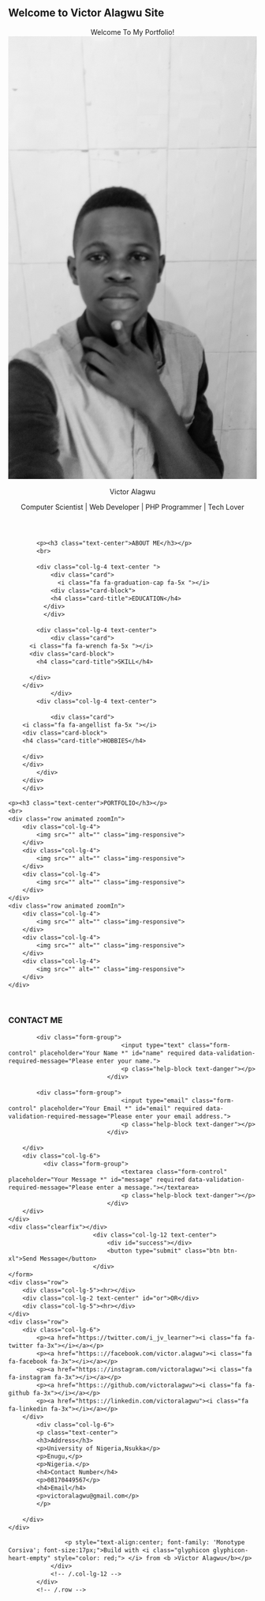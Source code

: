 ## Welcome to Victor Alagwu Site
<html>
	<head>
		<title>Victor | Portfolio </title>
		<link href="https://maxcdn.bootstrapcdn.com/bootstrap/3.3.7/css/bootstrap.min.css" rel="stylesheet">
		<link href="css/style.css" rel="stylesheet">
		<link href="https://maxcdn.bootstrapcdn.com/font-awesome/4.7.0/css/font-awesome.min.css" rel="stylesheet">
		<link rel="stylesheet" type="text/css" href="https://cdnjs.cloudflare.com/ajax/libs/animate.css/3.5.2/animate.css">
	</head>
<body id="home">
<!--Nav Bar-->



<!-- Main Content -->



<header>
	<div class="container">
	<!-- 	<div class="">
	</div>
	<div class="row name text-center">
		<p><button class="btn btn-default btn-lg">Victor Alagwu</button></p>
	</div> -->
	     <div class="intro-text ">
                <div class="intro-lead-in animated fadeInRight">Welcome To My Portfolio!</div>
                <div class="intro-heading"><img src="img/profile.jpg" alt="Profile Pics" class="img-circle img-responsive center-block animated fadeInRight"><p class="animated fadeInLeft">Victor Alagwu</p><p class="animated zoomIn">Computer Scientist | Web Developer | PHP Programmer | Tech Lover</p></div>
        </div>
    </div>
</header>

<!--About me -->

<section id="about" class="about">
	<div class="container">

			<p><h3 class="text-center">ABOUT ME</h3></p>
			<br>
			
			<div class="col-lg-4 text-center ">
				<div class="card">
				  <i class="fa fa-graduation-cap fa-5x "></i>
	            <div class="card-block">
	            <h4 class="card-title">EDUCATION</h4>	
			  </div>
	          </div>
		   
		    <div class="col-lg-4 text-center">
			    <div class="card">
		  <i class="fa fa-wrench fa-5x "></i>
		  <div class="card-block">
		    <h4 class="card-title">SKILL</h4>

		  </div>
		</div>
				</div>
			<div class="col-lg-4 text-center">

				<div class="card">
		<i class="fa fa-angellist fa-5x "></i>
		<div class="card-block">
		<h4 class="card-title">HOBBIES</h4>
		
		</div>
		</div>
			</div>
		</div>
		</div>

</section>
<!-- Portfoli0 -->

<section class="portfolio" id="portfolio">
<div class="container">

	<p><h3 class="text-center">PORTFOLIO</h3></p>
	<br>
	<div class="row animated zoomIn">
		<div class="col-lg-4">
			<img src="" alt="" class="img-responsive">
		</div>
		<div class="col-lg-4">
			<img src="" alt="" class="img-responsive">
		</div>
		<div class="col-lg-4">
			<img src="" alt="" class="img-responsive">
		</div>
	</div>
	<div class="row animated zoomIn">
		<div class="col-lg-4">
			<img src="" alt="" class="img-responsive">
		</div>
		<div class="col-lg-4">
			<img src="" alt="" class="img-responsive">
		</div>
		<div class="col-lg-4">
			<img src="" alt="" class="img-responsive">
		</div>
	</div>
</div>

</section>
<br>
<!-- Contact Me -->
<section class="contact" id="contact">
<div class="container">
	<form>
	<div class="row">
<h3 class="text-center">CONTACT ME</h3>
		<div class="col-lg-6">

			<div class="form-group">
                                    <input type="text" class="form-control" placeholder="Your Name *" id="name" required data-validation-required-message="Please enter your name.">
                                    <p class="help-block text-danger"></p>
                                </div>

			<div class="form-group">
                                    <input type="email" class="form-control" placeholder="Your Email *" id="email" required data-validation-required-message="Please enter your email address.">
                                    <p class="help-block text-danger"></p>
                                </div>

		</div>
		<div class="col-lg-6">
			  <div class="form-group">
                                    <textarea class="form-control" placeholder="Your Message *" id="message" required data-validation-required-message="Please enter a message."></textarea>
                                    <p class="help-block text-danger"></p>
                                </div>
		</div>
	</div>
	<div class="clearfix"></div>
                            <div class="col-lg-12 text-center">
                                <div id="success"></div>
                                <button type="submit" class="btn btn-xl">Send Message</button>
                            </div>
	</form>
	<div class="row">
		<div class="col-lg-5"><hr></div>
		<div class="col-lg-2 text-center" id="or">OR</div>
		<div class="col-lg-5"><hr></div>
	</div>
	<div class="row">
		<div class="col-lg-6">
			<p><a href="https://twitter.com/i_jv_learner"><i class="fa fa-twitter fa-3x"></i></a></p>
			<p><a href="https:://facebook.com/victor.alagwu"><i class="fa fa-facebook fa-3x"></i></a></p>
			<p><a href="https:://instagram.com/victoralagwu"><i class="fa fa-instagram fa-3x"></i></a></p>
			<p><a href="https:://github.com/victoralagwu"><i class="fa fa-github fa-3x"></i></a></p>
			<p><a href="https:://linkedin.com/victoralagwu"><i class="fa fa-linkedin fa-3x"></i></a></p>
		</div>
			<div class="col-lg-6">
			<p class="text-center">
			<h3>Address</h3>
			<p>University of Nigeria,Nsukka</p>
			<p>Enugu,</p>
			<p>Nigeria.</p>
			<h4>Contact Number</h4>
			<p>08170449567</p>
			<h4>Email</h4>
			<p>victoralagwu@gmail.com</p>
			</p>

		</div>
	</div>
</div>

</section>
<!--footer-->
<section class="footer">
     <footer class="foo">
            <div class="row">
                <div class="col-lg-12">

                    <p style="text-align:center; font-family: 'Monotype Corsiva'; font-size:17px;">Build with <i class="glyphicon glyphicon-heart-empty" style="color: red;"> </i> from <b >Victor Alagwu</b></p>
                </div>
                <!-- /.col-lg-12 -->
            </div>
            <!-- /.row -->
   </footer>
</section>

  <script type="text/javascript" src="js/jquery.js"></script>
<script type="text/javascript" src="https://maxcdn.bootstrapcdn.com/bootstrap/3.3.7/js/bootstrap.min.js"></script>
</body>
</html>
